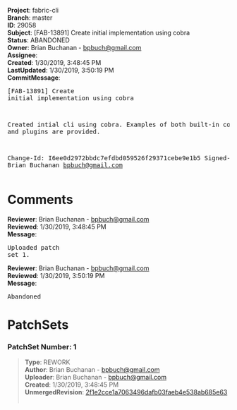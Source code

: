 <strong>Project</strong>: fabric-cli<br><strong>Branch</strong>: master<br><strong>ID</strong>: 29058<br><strong>Subject</strong>: [FAB-13891] Create initial implementation using cobra<br><strong>Status</strong>: ABANDONED<br><strong>Owner</strong>: Brian Buchanan - bpbuch@gmail.com<br><strong>Assignee</strong>:<br><strong>Created</strong>: 1/30/2019, 3:48:45 PM<br><strong>LastUpdated</strong>: 1/30/2019, 3:50:19 PM<br><strong>CommitMessage</strong>:<br><pre>[FAB-13891] Create initial implementation using cobra

Created intial cli using cobra.  Examples of both built-in commands and plugins are provided.

Change-Id: I6ee0d2972bbdc7efdbd059526f29371cebe9e1b5
Signed-off-by: Brian Buchanan <bpbuch@gmail.com>
</pre><h1>Comments</h1><strong>Reviewer</strong>: Brian Buchanan - bpbuch@gmail.com<br><strong>Reviewed</strong>: 1/30/2019, 3:48:45 PM<br><strong>Message</strong>: <pre>Uploaded patch set 1.</pre><strong>Reviewer</strong>: Brian Buchanan - bpbuch@gmail.com<br><strong>Reviewed</strong>: 1/30/2019, 3:50:19 PM<br><strong>Message</strong>: <pre>Abandoned</pre><h1>PatchSets</h1><h3>PatchSet Number: 1</h3><blockquote><strong>Type</strong>: REWORK<br><strong>Author</strong>: Brian Buchanan - bpbuch@gmail.com<br><strong>Uploader</strong>: Brian Buchanan - bpbuch@gmail.com<br><strong>Created</strong>: 1/30/2019, 3:48:45 PM<br><strong>UnmergedRevision</strong>: [2f1e2cce1a7063496dafb03faeb4e538ab685e63](https://github.com/hyperledger-gerrit-archive/fabric-cli/commit/2f1e2cce1a7063496dafb03faeb4e538ab685e63)<br><br></blockquote>